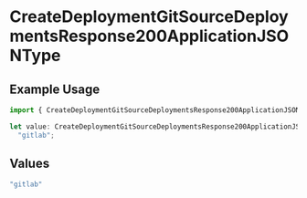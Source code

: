 # CreateDeploymentGitSourceDeploymentsResponse200ApplicationJSONType

## Example Usage

```typescript
import { CreateDeploymentGitSourceDeploymentsResponse200ApplicationJSONType } from "@vercel/sdk/models/operations";

let value: CreateDeploymentGitSourceDeploymentsResponse200ApplicationJSONType =
  "gitlab";
```

## Values

```typescript
"gitlab"
```